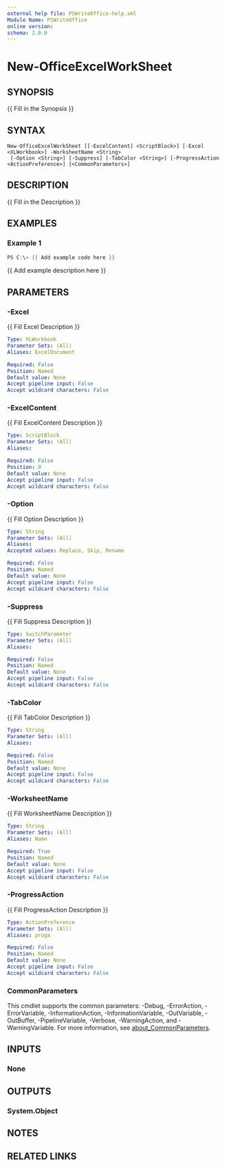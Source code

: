 ```yaml
---
external help file: PSWriteOffice-help.xml
Module Name: PSWriteOffice
online version:
schema: 2.0.0
---
```


# New-OfficeExcelWorkSheet

## SYNOPSIS
{{ Fill in the Synopsis }}

## SYNTAX

```
New-OfficeExcelWorkSheet [[-ExcelContent] <ScriptBlock>] [-Excel <XLWorkbook>] -WorksheetName <String>
 [-Option <String>] [-Suppress] [-TabColor <String>] [-ProgressAction <ActionPreference>] [<CommonParameters>]
```

## DESCRIPTION
{{ Fill in the Description }}

## EXAMPLES

### Example 1
```powershell
PS C:\> {{ Add example code here }}
```

{{ Add example description here }}

## PARAMETERS

### -Excel
{{ Fill Excel Description }}

```yaml
Type: XLWorkbook
Parameter Sets: (All)
Aliases: ExcelDocument

Required: False
Position: Named
Default value: None
Accept pipeline input: False
Accept wildcard characters: False
```

### -ExcelContent
{{ Fill ExcelContent Description }}

```yaml
Type: ScriptBlock
Parameter Sets: (All)
Aliases:

Required: False
Position: 0
Default value: None
Accept pipeline input: False
Accept wildcard characters: False
```

### -Option
{{ Fill Option Description }}

```yaml
Type: String
Parameter Sets: (All)
Aliases:
Accepted values: Replace, Skip, Rename

Required: False
Position: Named
Default value: None
Accept pipeline input: False
Accept wildcard characters: False
```

### -Suppress
{{ Fill Suppress Description }}

```yaml
Type: SwitchParameter
Parameter Sets: (All)
Aliases:

Required: False
Position: Named
Default value: None
Accept pipeline input: False
Accept wildcard characters: False
```

### -TabColor
{{ Fill TabColor Description }}

```yaml
Type: String
Parameter Sets: (All)
Aliases:

Required: False
Position: Named
Default value: None
Accept pipeline input: False
Accept wildcard characters: False
```

### -WorksheetName
{{ Fill WorksheetName Description }}

```yaml
Type: String
Parameter Sets: (All)
Aliases: Name

Required: True
Position: Named
Default value: None
Accept pipeline input: False
Accept wildcard characters: False
```

### -ProgressAction
{{ Fill ProgressAction Description }}

```yaml
Type: ActionPreference
Parameter Sets: (All)
Aliases: proga

Required: False
Position: Named
Default value: None
Accept pipeline input: False
Accept wildcard characters: False
```

### CommonParameters
This cmdlet supports the common parameters: -Debug, -ErrorAction, -ErrorVariable, -InformationAction, -InformationVariable, -OutVariable, -OutBuffer, -PipelineVariable, -Verbose, -WarningAction, and -WarningVariable. For more information, see [about_CommonParameters](http://go.microsoft.com/fwlink/?LinkID=113216).

## INPUTS

### None

## OUTPUTS

### System.Object
## NOTES

## RELATED LINKS

